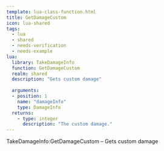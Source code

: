 ```yaml
---
template: lua-class-function.html
title: GetDamageCustom
icon: lua-shared
tags:
  - lua
  - shared
  - needs-verification
  - needs-example
lua:
  library: TakeDamageInfo
  function: GetDamageCustom
  realm: shared
  description: "Gets custom damage"
  
  arguments:
  - position: 1
    name: "damageInfo"
    type: DamageInfo
  returns:
    - type: integer
      description: "The custom damage."
---
```


<div class="lua__search__keywords">
TakeDamageInfo:GetDamageCustom &#x2013; Gets custom damage
</div>
